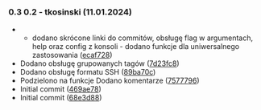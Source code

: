 ### 0.3 0.2 - tkosinski (11.01.2024)

*   - dodano skrócone linki do commitów, obsługę flag w argumentach, help oraz config z konsoli - dodano funkcje dla uniwersalnego zastosowania ([ecaf728](https://github.com/Tomakao/GitChangelogScript/-/commit/ecaf728))
*   Dodano obsługę grupowanych tagów ([7d23fc8](https://github.com/Tomakao/GitChangelogScript/-/commit/7d23fc8))
*   Dodano obsługę formatu SSH ([89ba70c](https://github.com/Tomakao/GitChangelogScript/-/commit/89ba70c))
*   Podzielono na funkcje Dodano komentarze ([7577796](https://github.com/Tomakao/GitChangelogScript/-/commit/7577796))
*   Initial commit ([469ae78](https://github.com/Tomakao/GitChangelogScript/-/commit/469ae78))
*   Initial commit ([68e3d88](https://github.com/Tomakao/GitChangelogScript/-/commit/68e3d88))
